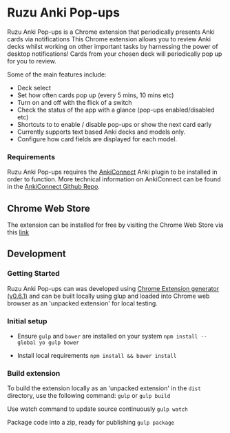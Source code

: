 
# Ruzu Anki Pop-ups

Ruzu Anki Pop-ups is a Chrome extension that periodically presents Anki cards via notifications
This Chrome extension allows you to review Anki decks whilst working on other important tasks by harnessing the power of desktop notifications! Cards from your chosen deck will periodically pop up for you to review.

Some of the main features include:
- Deck select
- Set how often cards pop up (every 5 mins, 10 mins etc)
- Turn on and off with the flick of a switch
- Check the status of the app with a glance (pop-ups enabled/disabled etc)
- Shortcuts to to enable / disable pop-ups or show the next card early
- Currently supports text based Anki decks and models only.
- Configure how card fields are displayed for each model.

### Requirements
Ruzu Anki Pop-ups requires the [AnkiConnect](https://ankiweb.net/shared/info/2055492159) Anki plugin to be installed in order to function. More technical information on AnkiConnect can be found in the [AnkiConnect Github Repo](https://github.com/FooSoft/anki-connect).

## Chrome Web Store
The extension can be installed for free by visiting the Chrome Web Store via this [link](https://chrome.google.com/webstore/detail/ruzu-anki-pop-ups/mpjdjilfcgmndfnailloidpemknemeno)

## Development

### Getting Started
Ruzu Anki Pop-ups can was developed using [Chrome Extension generator (v0.6.1)](https://github.com/yeoman/generator-chrome-extension/tree/v0.6.1) and can be built locally using glup and loaded into Chrome web browser as an 'unpacked extension' for local testing.

### Initial setup
- Ensure `gulp` and `bower` are installed on your system
`npm install --global yo gulp bower`

- Install local requirements
`npm install && bower install`

### Build extension
To build the extension locally as an 'unpacked extension' in the `dist` directory, use the following command:
`gulp` or `gulp build`

Use watch command to update source continuously
`gulp watch`

Package code into a zip, ready for publishing
`gulp package`
